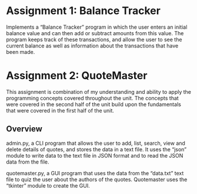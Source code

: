 # Assignment 1: Balance Tracker

Implements a “Balance Tracker” program in which the user enters an initial balance value and can then add or subtract
amounts from this value. The program keeps track of these transactions, and allow the user to see the current
balance as well as information about the transactions that have been made.

# Assignment 2: QuoteMaster

This assignment is combination of my understanding and ability to apply the programming concepts covered throughout
the unit. The concepts that were covered in the second half of the unit build upon the fundamentals that were covered in
the first half of the unit.

## Overview

admin.py, a CLI program that allows the user to add, list, search, view and delete details of quotes, and stores the
data in a text file. It uses the “json” module to write data to the text file in JSON format and to read the JSON data
from the file.

quotemaster.py, a GUI program that uses the data from the “data.txt” text file to quiz the user about
the authors of the quotes. Quotemaster uses the “tkinter” module to create the GUI.
